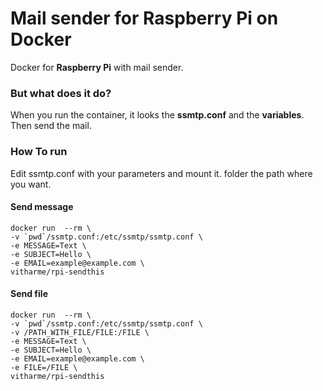
# Mail sender for Raspberry Pi on Docker
Docker for **Raspberry Pi** with mail sender.

### But what does it do?
When you run the container, it looks  the **ssmtp.conf** and the **variables**.
Then send the mail.

### How To run
Edit ssmtp.conf with your parameters and mount it. folder the path where you want.
#### Send message
```
docker run  --rm \ 
-v `pwd`/ssmtp.conf:/etc/ssmtp/ssmtp.conf \ 
-e MESSAGE=Text \ 
-e SUBJECT=Hello \ 
-e EMAIL=example@example.com \ 
vitharme/rpi-sendthis
```
#### Send file
```
docker run  --rm \ 
-v `pwd`/ssmtp.conf:/etc/ssmtp/ssmtp.conf \ 
-v /PATH_WITH_FILE/FILE:/FILE \ 
-e MESSAGE=Text \ 
-e SUBJECT=Hello \ 
-e EMAIL=example@example.com \ 
-e FILE=/FILE \ 
vitharme/rpi-sendthis
